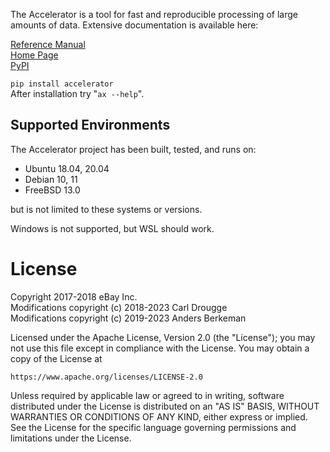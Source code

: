 The Accelerator is a tool for fast and reproducible processing of large amounts of data.
Extensive documentation is available here:

[Reference Manual](https://berkeman.github.io/pdf/acc_manual.pdf)  
[Home Page](https://exax.org/)  
[PyPI](https://pypi.org/project/accelerator/)  

`pip install accelerator`  
After installation try "`ax --help`".


Supported Environments
----------------------

The Accelerator project has been built, tested, and runs on:
 - Ubuntu 18.04, 20.04
 - Debian 10, 11
 - FreeBSD 13.0

but is not limited to these systems or versions.

Windows is not supported, but WSL should work.


License
=======

Copyright 2017-2018 eBay Inc.  
Modifications copyright (c) 2018-2023 Carl Drougge  
Modifications copyright (c) 2019-2023 Anders Berkeman  

Licensed under the Apache License, Version 2.0 (the "License");
you may not use this file except in compliance with the License.
You may obtain a copy of the License at

    https://www.apache.org/licenses/LICENSE-2.0

Unless required by applicable law or agreed to in writing, software
distributed under the License is distributed on an "AS IS" BASIS,
WITHOUT WARRANTIES OR CONDITIONS OF ANY KIND, either express or implied.
See the License for the specific language governing permissions and
limitations under the License.

